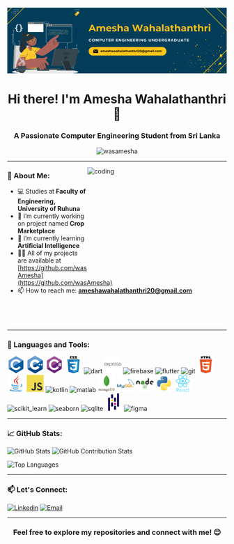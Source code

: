 ![logo](https://github.com/wasAmesha/wasAmesha/blob/main/Github%20Banner.png)

<h1 align="center">Hi there! I'm Amesha Wahalathanthri 👋</h1>
<h3 align="center">A Passionate Computer Engineering Student from Sri Lanka</h3>

<p align="center"> <img src="https://komarev.com/ghpvc/?username=wasamesha&label=Profile%20views&color=0e75b6&style=flat" alt="wasamesha" /> </p>

---

<img align="right" alt="coding" width="320" height="250" src="https://cdn.dribbble.com/users/1894420/screenshots/14032021/media/a85f637f1eb4cd5efdd307f9760472a1.gif">

### 📝 About Me:


- 💻 Studies at **Faculty of Engineering, University of Ruhuna**
- 🔭 I’m currently working on project named **Crop Marketplace**
- 🌱 I’m currently learning **Artificial Intelligence**
- 👨‍💻 All of my projects are available at [https://github.com/wasAmesha](https://github.com/wasAmesha)
- 📫 How to reach me: **ameshawahalathanthri20@gmail.com**

<br> <!-- Add a line break here -->

<br> <!-- Add a line break here -->

---

### 🚀 Languages and Tools:

<p align="left"> 
    <img src="https://raw.githubusercontent.com/devicons/devicon/master/icons/c/c-original.svg" alt="c" width="40" height="40"/>
    <img src="https://raw.githubusercontent.com/devicons/devicon/master/icons/cplusplus/cplusplus-original.svg" alt="cplusplus" width="40" height="40"/>
    <img src="https://raw.githubusercontent.com/devicons/devicon/master/icons/csharp/csharp-original.svg" alt="csharp" width="40" height="40"/>
    <img src="https://raw.githubusercontent.com/devicons/devicon/master/icons/css3/css3-original-wordmark.svg" alt="css3" width="40" height="40"/>
    <img src="https://www.vectorlogo.zone/logos/dartlang/dartlang-icon.svg" alt="dart" width="40" height="40"/>
    <img src="https://raw.githubusercontent.com/devicons/devicon/master/icons/express/express-original-wordmark.svg" alt="express" width="40" height="40"/>
    <img src="https://www.vectorlogo.zone/logos/firebase/firebase-icon.svg" alt="firebase" width="40" height="40"/>
    <img src="https://www.vectorlogo.zone/logos/flutterio/flutterio-icon.svg" alt="flutter" width="40" height="40"/>
    <img src="https://www.vectorlogo.zone/logos/git-scm/git-scm-icon.svg" alt="git" width="40" height="40"/>
    <img src="https://raw.githubusercontent.com/devicons/devicon/master/icons/html5/html5-original-wordmark.svg" alt="html5" width="40" height="40"/>
    <img src="https://raw.githubusercontent.com/devicons/devicon/master/icons/java/java-original.svg" alt="java" width="40" height="40"/>
    <img src="https://raw.githubusercontent.com/devicons/devicon/master/icons/javascript/javascript-original.svg" alt="javascript" width="40" height="40"/>
    <img src="https://www.vectorlogo.zone/logos/kotlinlang/kotlinlang-icon.svg" alt="kotlin" width="40" height="40"/>
    <img src="https://upload.wikimedia.org/wikipedia/commons/2/21/Matlab_Logo.png" alt="matlab" width="40" height="40"/>
    <img src="https://raw.githubusercontent.com/devicons/devicon/master/icons/mongodb/mongodb-original-wordmark.svg" alt="mongodb" width="40" height="40"/>
    <img src="https://raw.githubusercontent.com/devicons/devicon/master/icons/mysql/mysql-original-wordmark.svg" alt="mysql" width="40" height="40"/>
    <img src="https://raw.githubusercontent.com/devicons/devicon/master/icons/nodejs/nodejs-original-wordmark.svg" alt="nodejs" width="40" height="40"/>
    <img src="https://raw.githubusercontent.com/devicons/devicon/master/icons/python/python-original.svg" alt="python" width="40" height="40"/>
    <img src="https://raw.githubusercontent.com/devicons/devicon/master/icons/react/react-original-wordmark.svg" alt="react" width="40" height="40"/>
    <img src="https://upload.wikimedia.org/wikipedia/commons/0/05/Scikit_learn_logo_small.svg" alt="scikit_learn" width="40" height="40"/>
    <img src="https://seaborn.pydata.org/_images/logo-mark-lightbg.svg" alt="seaborn" width="40" height="40"/>
    <img src="https://www.vectorlogo.zone/logos/sqlite/sqlite-icon.svg" alt="sqlite" width="40" height="40"/>
    <img src="https://raw.githubusercontent.com/devicons/devicon/master/icons/pandas/pandas-original.svg" alt="pandas" width="40" height="40"/>
    <img src="https://www.vectorlogo.zone/logos/figma/figma-icon.svg" alt="figma" width="40" height="40"/>
    <!-- Add more icons as needed -->
</p>

---

### 📈 GitHub Stats:

<p align="left">
    <img src="https://github-readme-stats.vercel.app/api?username=wasamesha&show_icons=true&locale=en" alt="GitHub Stats" />
    <img src="https://github-readme-streak-stats.herokuapp.com/?user=wasamesha&" alt="GitHub Contribution Stats" />
</p>

<p align="left">
    <img src="https://github-readme-stats.vercel.app/api/top-langs?username=wasamesha&show_icons=true&locale=en&layout=compact" alt="Top Languages" />
</p>

---

### 📫 Let's Connect:

[![Linkedin](https://img.shields.io/badge/-LinkedIn-0077B5?style=flat-square&logo=linkedin&logoColor=white)](https://www.linkedin.com/in/amesha-wahalathanthri)
[![Email](https://img.shields.io/badge/-Gmail-D14836?style=flat-square&logo=gmail&logoColor=white)](mailto:ameshawahalathanthri20@gmail.com)

---
<h3 align="center">
Feel free to explore my repositories and connect with me! 😊
</h3>

